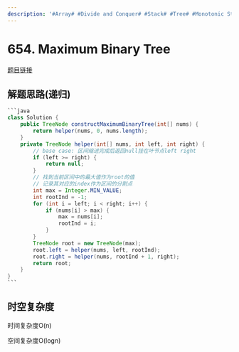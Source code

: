```yaml
---
description: '#Array# #Divide and Conquer# #Stack# #Tree# #Monotonic Stack# #Binary Tree#'
---
```


# 654. Maximum Binary Tree

[题目链接](https://leetcode.com/problems/maximum-binary-tree/description/)

## 解题思路(递归)

````java
```java
class Solution {
    public TreeNode constructMaximumBinaryTree(int[] nums) {
        return helper(nums, 0, nums.length);
    }
    private TreeNode helper(int[] nums, int left, int right) {
        // base case: 区间缩进完成后返回null挂在叶节点left right
        if (left >= right) {
            return null;
        }
        // 找到当前区间中的最大值作为root的值
        // 记录其对应的index作为区间的分割点
        int max = Integer.MIN_VALUE;
        int rootInd = -1;
        for (int i = left; i < right; i++) {
            if (nums[i] > max) {
                max = nums[i];
                rootInd = i;
            }
        }
        TreeNode root = new TreeNode(max);
        root.left = helper(nums, left, rootInd);
        root.right = helper(nums, rootInd + 1, right);
        return root;
    }
}
```
````

## 时空复杂度

时间复杂度O(n)

空间复杂度O(logn)
